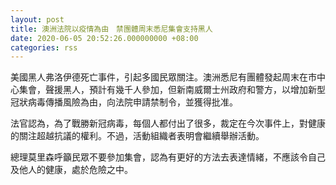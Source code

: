 ```yaml
---
layout: post
title: 澳洲法院以疫情為由　禁團體周末悉尼集會支持黑人
date: 2020-06-05 20:52:26.000000000 +08:00
categories: rss
---
```


美國黑人弗洛伊德死亡事件，引起多國民眾關注。澳洲悉尼有團體發起周末在市中心集會，聲援黑人，預計有幾千人參加，但新南威爾士州政府和警方，以增加新型冠狀病毒傳播風險為由，向法院申請禁制令，並獲得批准。

法官認為，為了戰勝新冠病毒，每個人都付出了很多，裁定在今次事件上，對健康的關注超越抗議的權利。不過，活動組織者表明會繼續舉辦活動。

總理莫里森呼籲民眾不要參加集會，認為有更好的方法去表達情緒，不應該令自己及他人的健康，處於危險之中。
